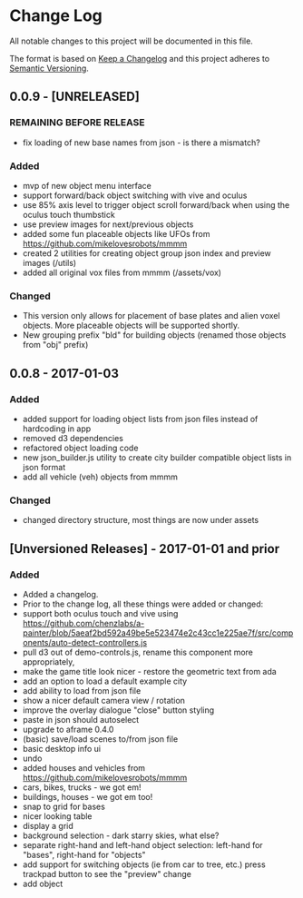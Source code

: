 # Change Log
All notable changes to this project will be documented in this file.

The format is based on [Keep a Changelog](http://keepachangelog.com/)
and this project adheres to [Semantic Versioning](http://semver.org/).

## 0.0.9 - [UNRELEASED]
### REMAINING BEFORE RELEASE
- fix loading of new base names from json - is there a mismatch?

### Added
- mvp of new object menu interface
- support forward/back object switching with vive and oculus
- use 85% axis level to trigger object scroll forward/back when using the oculus touch thumbstick
- use preview images for next/previous objects
- added some fun placeable objects like UFOs from https://github.com/mikelovesrobots/mmmm
- created 2 utilities for creating object group json index and preview images (/utils)
- added all original vox files from mmmm (/assets/vox)

### Changed
- This version only allows for placement of base plates and alien voxel objects. More placeable objects will be supported shortly.
- New grouping prefix "bld" for building objects (renamed those objects from "obj" prefix)


## 0.0.8 - 2017-01-03
### Added
- added support for loading object lists from json files instead of hardcoding in app
- removed d3 dependencies
- refactored object loading code
- new json_builder.js utility to create city builder compatible object lists in json format
- add all vehicle (veh) objects from mmmm

### Changed
- changed directory structure, most things are now under assets

## [Unversioned Releases] - 2017-01-01 and prior
### Added
- Added a changelog.
- Prior to the change log, all these things were added or changed:
- support both oculus touch and vive using https://github.com/chenzlabs/a-painter/blob/5aeaf2bd592a49be5e523474e2c43cc1e225ae7f/src/components/auto-detect-controllers.js
- pull d3 out of demo-controls.js, rename this component more appropriately,
- make the game title look nicer - restore the geometric text from ada
- add an option to load a default example city
- add ability to load from json file
- show a nicer default camera view / rotation
- improve the overlay dialogue "close" button styling
- paste in json should autoselect
- upgrade to aframe 0.4.0
- (basic) save/load scenes to/from json file
- basic desktop info ui
- undo
- added houses and vehicles from https://github.com/mikelovesrobots/mmmm
- cars, bikes, trucks - we got em!
- buildings, houses - we got em too!
- snap to grid for bases
- nicer looking table
- display a grid
- background selection - dark starry skies, what else?
- separate right-hand and left-hand object selection: left-hand for "bases", right-hand for "objects"
- add support for switching objects (ie from car to tree, etc.) press trackpad button to see the "preview" change
- add object
